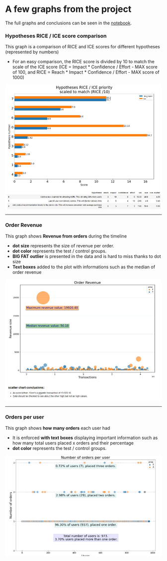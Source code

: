 # A few graphs from the project
The full graphs and conclusions can be seen in the [notebook](https://nbviewer.org/github/cheziman/My_Projects/blob/d4b8fb10645e030a4cf8f6e69ec4853a1c259b6e/AB_Analysis_and_Hypo_Prioritization/AB_Analysis_and_Hypo_Prioritization.ipynb).

### Hypotheses RICE / ICE score comparison
This graph is a comparison of RICE and ICE scores for different hypotheses (represented by numbers) 
- For an easy comparison, the RICE score is divided by 10 to match the scale of the ICE score (ICE = Impact * Confidence / Effort - MAX score of 100, and RICE = Reach * Impact * Confidence / Effort - MAX score of 1000)

![Scaled_R-ICE_comparison.JPG](Scaled_R-ICE_comparison.JPG)

---

### Order Revenue
This graph shows **Revenue from orders** during the timeline
- **dot size** represents the size of revenue per order.
- **dot color** represents the test / control groups.
- **BIG FAT outlier** is presented in the data and is hard to miss thanks to dot size
- **Text boxes** added to the plot with informations such as the median of order revenue

![Order_Revenue.JPG](Order_Revenue.JPG)

---

### Orders per user
This graph shows **how many orders** each user had
- It is enforced **with text boxes** displaying important information such as how many total users placed x orders and their percentage
- **dot color** represents the test / control groups.

![orders_per_user.JPG](orders_per_user.JPG)
